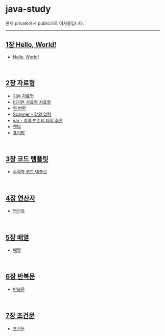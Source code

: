 # java-study

현재 private에서 public으로 이사중입니다.
<hr/>

## [1장 Hello, World!](./example/src/main/java/chap01_HelloWorld)
- [Hello, World!](./example/src/main/java/chap01_HelloWorld/Sample01_HelloWorld.java)
<br />

## [2장 자료형](./example/src/main/java/chap02_Type)
- [기본 자료형](./example/src/main/java/chap02_Type/Sample01_PrimitiveType.java)
- [비기본 자료형 자료형](./example/src/main/java/chap02_Type/Sample02_NonPrimitiveType.java)
- [형 변환](./example/src/main/java/chap02_Type/Sample03_TypeCasting.java)
- [Scanner - 값의 입력](./example/src/main/java/chap02_Type/Sample04_Scanner.java)
- [var - 지역 변수의 타입 추론](./example/src/main/java/chap02_Type/Sample05_var.java)
- [랜덤](./example/src/main/java/chap02_Type/Sample06_Random.java)
- [표기법](./example/src/main/java/chap02_Type/Sample07_Notation.java)
<br />

## [3장 코드 템플릿](./example/src/main/java/chap03_Template)
- [주석과 코드 템플릿](./example/src/main/java/chap03_Template/Sample01_Template.java)
<br />

## [4장 연산자](./example/src/main/java/chap04_Operator)
- [연산자](./example/src/main/java/chap04_Operator/Sample01_Operator.java)
<br />

## [5장 배열](./example/src/main/java/chap05_Array)
- [배열](./example/src/main/java/chap05_Array/Sample01_Array.java)
<br />

## [6장 반복문](./example/src/main/java/chap06_Loop)
- [반복문](./example/src/main/java/chap06_Loop/Sample01_Loop.java)
<br />

## [7장 조건문](./example/src/main/java/chap07_ConditionalStatements)
- [조건문](./example/src/main/java/chap07_ConditionalStatements/Sample01_ConditionalStatements.java)
<br />



